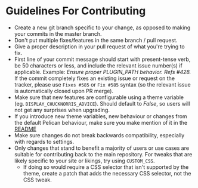 # Guidelines For Contributing

- Create a new git branch specific to your change, as opposed to making your
  commits in the master branch.
- Don't put multiple fixes/features in the same branch / pull request.
- Give a proper description in your pull request of what you're trying to fix.
- First line of your commit message should start with present-tense verb, be 50
  characters or less, and include the relevant issue number(s) if applicable.
  Example: _Ensure proper PLUGIN_PATH behavior. Refs #428._ If the commit
  completely fixes an existing issue or request on the tracker, please use
  `Fixes #585` or `Fix #585` syntax (so the relevant issue is automatically
  closed upon PR merge).
- Make sure that new features are configurable using a theme variable (eg.
  `DISPLAY_CHUCKNORRIS_ADVICE`). Should default to _False_, so users will not
  get any surprises when upgrading.
- If you introduce new theme variables, new behaviour or changes from the
  default Pelican behaviour, make sure you make mention of it in the
  [README](README.md)
- Make sure changes do not break backwards compatibility, especially with
  regards to settings.
- Only changes that stand to benefit a majority of users or use cases are
  suitable for contributing back to the main repository. For tweaks that are
  likely specific to your site or likings, try using `CUSTOM_CSS`.
    - If doing so would require a CSS selector that isn't supported by the
      theme, create a patch that adds the necessary CSS selector, not the CSS
      tweak.
